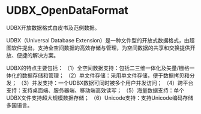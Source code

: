 # UDBX_OpenDataFormat
UDBX开放数据格式白皮书及范例数据。

UDBX（Universal Database Extension）是一种文件型的开放式数据格式，由超图软件提出，支持全空间数据的高效存储与管理，为空间数据的共享和交换提供开放、便捷的解决方案。

UDBX的特点主要包括：
（1）全空间数据支持：包括二三维一体化及矢量/栅格一体化的数据存储和管理；
（2）单文件存储：采用单文件存储，便于数据拷贝和分发；
（3）并发支持：一个UDBX数据可同时被多个用户并发访问；
（4）跨平台支持：支持桌面端、服务器端、移动端高效读写；
（5）海量数据支持：单个UDBX文件支持超大规模数据存储；
（6）Unicode支持：支持Unicode编码存储多国语言。
